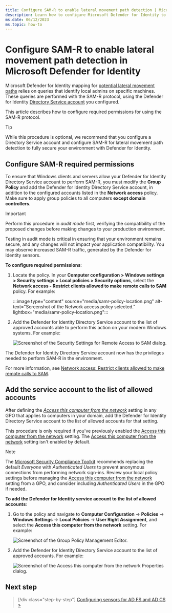 ```yaml
---
title: Configure SAM-R to enable lateral movement path detection | Microsoft Defender for Identity 
description: Learn how to configure Microsoft Defender for Identity to make remote calls to SAM
ms.date: 06/12/2023
ms.topic: how-to
---
```


# Configure SAM-R to enable lateral movement path detection in Microsoft Defender for Identity

Microsoft Defender for Identity mapping for [potential lateral movement paths](/defender-for-identity/understand-lateral-movement-paths) relies on queries that identify local admins on specific machines. These queries are performed with the SAM-R protocol, using the Defender for Identity [Directory Service account](directory-service-accounts.md) you configured.

This article describes how to configure required permissions for using the SAM-R protocol.

> [!TIP]
> While this procedure is optional, we recommend that you configure a Directory Service account and configure SAM-R for lateral movement path detection to fully secure your environment with Defender for Identity.
>

## Configure SAM-R required permissions

To ensure that Windows clients and servers allow your Defender for Identity Directory Service account to perform SAM-R, you must modify the **Group Policy** and add the Defender for Identity Directory Service account, in addition to the configured accounts listed in the **Network access** policy. Make sure to apply group policies to all computers **except domain controllers**.

> [!IMPORTANT]
> Perform this procedure in *audit mode* first, verifying the compatibility of the proposed changes before making changes to your production environment.
>
> Testing in audit mode is critical in ensuring that your environment remains secure, and any changes will not impact your application compatibility. You may observe increased SAM-R traffic, generated by the Defender for Identity sensors.
>

**To configure required permissions**:

1. Locate the policy. In your **Computer configuration > Windows settings > Security settings > Local policies > Security options**, select the **Network access - Restrict clients allowed to make remote calls to SAM** policy. For example:

    :::image type="content" source="media/samr-policy-location.png" alt-text="Screenshot of the Network access policy selected." lightbox="media/samr-policy-location.png":::

1. Add the Defender for Identity Directory Service account to the list of approved accounts able to perform this action on your modern Windows systems. For example:

    ![Screenshot of the Security Settings for Remote Access to SAM dialog.](media/samr-add-service.png)

The Defender for Identity Directory Service account now has the privileges needed to perform SAM-R in the environment.

For more information, see [Network access: Restrict clients allowed to make remote calls to SAM](/windows/security/threat-protection/security-policy-settings/network-access-restrict-clients-allowed-to-make-remote-sam-calls).

## Add the service account to the list of allowed accounts

After defining the *[Access this computer from the network](/windows/security/threat-protection/security-policy-settings/access-this-computer-from-the-network)* setting in any GPO that applies to computers in your domain, add the Defender for Identity Directory Service account to the list of allowed accounts for that setting.

This procedure is only required if you've previously enabled the [Access this computer from the network](/windows/security/threat-protection/security-policy-settings/access-this-computer-from-the-network) setting. The [Access this computer from the network](/windows/security/threat-protection/security-policy-settings/access-this-computer-from-the-network) setting isn't enabled by default.

>[!NOTE]
> The [Microsoft Security Compliance Toolkit](https://www.microsoft.com/download/details.aspx?id=55319) recommends replacing the default *Everyone* with *Authenticated Users* to prevent anonymous connections from performing network sign-ins. Review your local policy settings before managing the [Access this computer from the network](/windows/security/threat-protection/security-policy-settings/access-this-computer-from-the-network) setting from a GPO, and consider including *Authenticated Users* in the GPO if needed.

**To add the Defender for Identity service account to the list of allowed accounts**:

1. Go to the policy and navigate to **Computer Configuration** -> **Policies** -> **Windows Settings** -> **Local Policies** -> **User Right Assignment**, and select the **Access this computer from the network** setting. For example:

    ![Screenshot of the Group Policy Management Editor.](media/access-computer-from-network.png)

1. Add the Defender for Identity Directory Service account to the list of approved accounts. For example:

    ![Screenshot of the Access this computer from the network Properties dialog.](media/add-service-account.png)


## Next step

> [!div class="step-by-step"]
> [Configuring sensors for AD FS and AD CS »](active-directory-federation-services.md)
